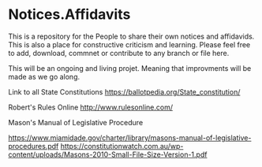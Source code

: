 # Notices.Affidavits

This is a repository for the People to share their own notices and affidavids.  This is also a place for constructive criticism 
and learning.  Please feel free to add, download, commnet or contribute to any branch or file here.

This will be an ongoing and living projet.  Meaning that improvments will be made as we go along.

Link to all State Constitutions https://ballotpedia.org/State_constitution/

Robert's Rules Online http://www.rulesonline.com/

Mason's Manual of Legislative Procedure 

https://www.miamidade.gov/charter/library/masons-manual-of-legislative-procedures.pdf
https://constitutionwatch.com.au/wp-content/uploads/Masons-2010-Small-File-Size-Version-1.pdf

